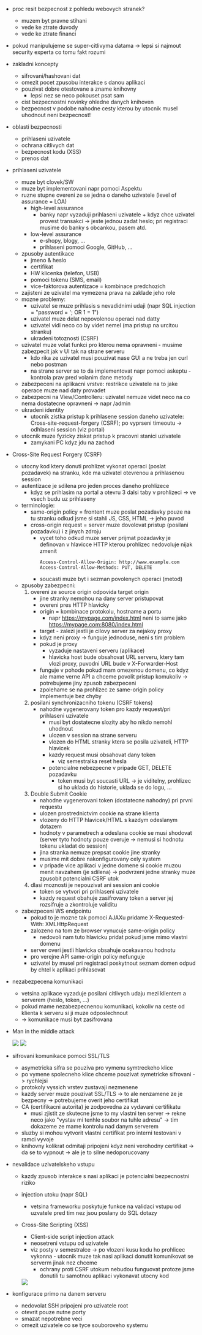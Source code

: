 - proc resit bezpecnost z pohledu webovych stranek?
    - muzem byt pravne stihani
    - vede ke ztrate duvody
    - vede ke ztrate financi

- pokud manipulujeme se super-citlivyma datama -> lepsi si najmout security experta co tomu fakt rozumi 

- zakladni koncepty
    - sifrovani/hashovani dat
    - omezit pocet zpusobu interakce s danou aplikaci
    - pouzivat dobre otestovane a zname knihovny
        - lepsi nez se neco pokouset psat sam
    - cist bezpecnostni novinky ohledne danych knihoven
    - bezpecnost v podobe nahodne cesty kterou by utocnik musel uhodnout neni bezpecnost!

- oblasti bezpecnosti
    - prihlaseni uzivatele
    - ochrana citlivych dat
    - bezpecnost kodu (XSS)
    - prenos dat

- prihlaseni uzivatele
    - muze byt clovek/SW
    - muze byt implementovani napr pomoci Aspektu
    - ruzne stupne overeni ze se jedna o daneho uzivatele (level of assurance = LOA)
        - high-level assurance
            - banky napr vyzaduji prihlaseni uzivatele + kdyz chce uzivatel provest transakci -> jeste jednou zadat heslo; pri registraci musime do banky s obcankou, pasem atd.
        - low-level assurance
            - e-shopy, blogy, ...
            - prihlaseni pomoci Google, GitHub, ...
    - zpusoby autentikace
        - jmeno & heslo
        - certifikat
        - HW klicenka (telefon, USB)
        - pomoci tokenu (SMS, email)
        - vice-faktorova autentizace = kombinace predchozich
    - zajisteni ze uzivatel ma vymezena prava na zaklade jeho role
    - mozne problemy:
        - uzivatel se muze prihlasis s nevadidnimi udaji (napr SQL injection = "password = '; OR 1 = 1")
        - uzivatel muze delat nepovolenou operaci nad datty
        - uzivatel vidi neco co by videt nemel (ma pristup na urcitou stranku)
        - ukradeni totoznosti (CSRF)
    - uzivatel muze volat funkci pro kterou nema opravneni - musime zabezpecit jak v UI tak na strane serveru
        - kdo rika ze uzivatel musi pouzivat nase GUI a ne treba jen curl nebo postman
        - na strane server se to da implementovat napr pomoci askeptu - kontrola prav pred volanim dane metody
    - zabezpeceni na aplikacni vrstve: restrikce uzivatele na to jake operace muze nad daty provadet
    - zabezpecni na View/Controlleru: uzivatel nemuze videt neco na co nema dostatecne opravneni -> napr /admin
    - ukradeni identity
        - utocnik zistka pristup k prihlasene session daneho uzivatele: Cross-site-request-forgery (CSRF); po vyprseni timeoutu -> odhlaseni session (viz portal)
    - utocnik muze fyzicky ziskat pristup k pracovni stanici uzivatele
        - zamykani PC kdyz jdu na zachod

- Cross-Site Request Forgery (CSRF)
    - utocny kod ktery donuti prohlizet vykonat operaci (poslat pozadavek) na stranku, kde ma uzivatel otevrenou a prihlasenou session
    - autentizace je sdilena pro jeden proces daneho prohlizece
        - kdyz se prihlasim na portal a otevru 3 dalsi taby v prohlizeci -> ve vsech budu uz prihlaseny
    - terminologie:
        - same-origin policy = frontent muze poslat pozadavky pouze na tu stranku odkud jsme si stahli JS, CSS, HTML -> jeho puvod
        - cross-origin request = server muze dovolovat pristup (posilani pozadavku) i z jinych zdroju
            - vycet toho odkud muze server prijmat pozadavky je definovan v hlavicce HTTP kterou prohlizec nedovoluje nijak zmenit
                ```
                Access-Control-Allow-Origin: http://www.example.com
                Access-Control-Allow-Methods: PUT, DELETE
                ```
            - soucasti muze byt i sezman povolenych operaci (metod)
    - zpusoby zabezpecni:
        1) overeni ze source origin odpovida target origin
            - jine stranky nemohou na dany server pristupovat
            - overeni pres HTTP hlavicky  
            - origin = kombinace protokolu, hostname a portu
                - napr https://mypage.com/index.html neni to same jako https://mypage.com:8080/index.html
            - target - zalezi jestli je cilovy server za nejakoy proxy
            - kdyz neni proxy -> funguje jednoduse, neni s tim problem
            - pokud je proxy
                - vyzaduje nastaveni serveru (aplikace)
                - hlavicka host bude obsahovat URL serveru, ktery tam vlozi proxy, puvodni URL bude v X-Forwarder-Host
            - funguje v pohode pokud mam omezenou domenu, co kdyz ale mame verne API a chceme povolit pristup komukoliv -> potrebujeme jiny zpusob zabezpeceni
            - zpolehame se na prohlizec ze same-origin policy implementuje bez chyby
        2) posilani synchronizacniho tokenu (CSRF tokens)
            - nahodne vygenerovany token pro kazdy request/pri prihlaseni uzivatele
                - musi byt dostatecne slozity aby ho nikdo nemohl uhodnout
                - ulozen v session na strane serveru
                - vlozen do HTML stranky ktera se posila uzivateli, HTTP hlavicek
                - kazdy request musi obsahovat dany token
                    - viz semestralka reset hesla
                - potencialne nebezpecne v pripade GET, DELETE pozadavku
                    - token musi byt soucasti URL -> je viditelny, prohlizec si ho uklada do historie, uklada se do logu, ...
        3) Double Submit Cookie
            - nahodne vygenerovani token (dostatecne nahodny) pri prvni requestu
            - ulozen prostrednictvim cookie na strane klienta 
            - vlozeny do HTTP hlavicek/HTML s kazdym odeslanym dotazem
            - hodnoty v parametrech a odeslana cookie se musi shodovat (server tyto hodnoty pouze overuje -> nemusi si hodnotu tokenu ukladat do session)
            - jina stranka nemuze prepsat cookie jine stranky
            - musime mit dobre nakonfigurovany cely system
            - v pripade vice aplikaci v jedne domene si cookie muzou menit navzahem (je sdilena) -> podvrzeni jedne stranky muze zpusobit potencialni CSRF utok
        4) dlasi moznosti je nepouzivat ani session ani cookie
            - token se vytvori pri prihlaseni uzivatele
            - kazdy request obahuje zasifrovany token a server jej rozsifruje a zkontroluje validitu
    - zabezpeceni WS endpointu
        - pokud to je mozne tak pomoci AJAXu pridame X-Requested-With: XMLHttpRequest
        - zalozeno na tom ze browser vynucuje same-origin policy
            - nedovoli nam tuto hlavicku pridat pokud jsme mimo vlastni domenu
        - server overi jestli hlavicka obsahuje ocekavanou hodnotu
        - pro verejne API same-origin policy nefunguje
        - uzivatel by musel pri registraci poskytnout seznam domen odpud by chtel k aplikaci prihlasovat

- nezabezpecena komunikaci
    - vetsina aplikace vyzaduje posilani citlivych udaju mezi klientem a serverem (heslo, token, ...)
    - pokud mame nezabezpecnenou komunikaci, kokoliv na ceste od klienta k serveru si ji muze odposlechnout
    - -> komunikace musi byt zasifrovana

- Man in the middle attack

    <img src="../images/05/01.png">
    <img src="../images/05/02.png">

- sifrovani komunikace pomoci SSL/TLS
    - asymetricka sifra se pouziva pro vymenu symtreckeho klice
    - po vymene spolecneho klice chceme pouzivat symetricke sifrovani -> rychlejsi
    - protokoly vyssich vrstev zustavaji nezmenene
    - kazdy server muze pouzivat SSL/TLS -> to ale nenzamene ze je bezpecny -> potrebujeme overit jeho certifikat
    - CA (certifikacni autorita) je zodpovedna za vydavani certifikatu
        - musi zjistit ze skutecne jsme to my vlastni ten server -> rekne neco jako "vystav mi tenhle soubor na tuhle adresu" -> tim dokazeme ze mame kontrolu nad danym serverem
    - sluzby si mohou vytvorit vlastni certifikat pro interni testovani v ramci vyvoje
    - knihovny kolikrat odmitaji pripojeni kdyz neni verohodny certifikat -> da se to vypnout -> ale je to silne nedoporucovany

- nevalidace uzivatelskeho vstupu
    - kazdy zpusob interakce s nasi aplikaci je potencialni bezpecnostni riziko
    - injection utoku (napr SQL)
        - vetsina frameworku poskytuje funkce na validaci vstupu od uzvatele pred tim nez jsou poslany do SQL dotazy
    - Cross-Site Scripting (XSS)
        - Client-side script injection attack
        - neosetreni vstupu od uzivatele
        - viz posty v semestralce -> po vlozeni kusu kodu ho prohlicec vykonna - utocnik muze tak nasi aplikaci donutit komunikovat se serverm jinak nez chceme
            - ochrany proti CSRF utokum nebudou funguovat protoze jsme donutili tu samotnou aplikaci vykonavat utocny kod

        <img src="../images/05/03.png">

- konfigurace primo na danem serveru
    - nedovolat SSH pripojeni pro uzivatele root
    - otevrit pouze nutne porty
    - smazat nepotrebne veci
    - omezit uzivatele co se tyce souboroveho systemu